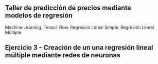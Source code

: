 ## Taller de predicción de precios mediante modelos de regresión

Machine Learning, Tensor Flow, Regresión Lineal Simple, Regresión Lineal Múltiple

## Ejercicio 3 - Creación de un una regresión lineal múltiple mediante redes de neuronas

